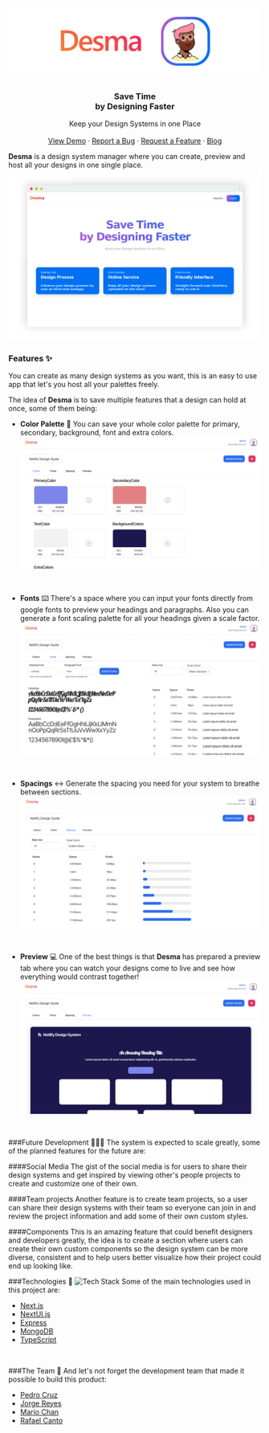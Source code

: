 ![Desma](./assets/header.png)

<p align="center">
<h3 align="center">Save Time<br/>
by Designing Faster</h3>

  <p align="center">
    Keep your Design Systems in one Place
    <br />
    <br />
    <a href="https://desma.netlify.app/">View Demo</a>
    ·
    <a href="https://github.com/Kosmos-Community/desma/issues">Report a Bug</a>
    ·
    <a href=https://github.com/Kosmos-Community/desma/issues"">Request a Feature</a>
    ·
    <a href="https://pipecruz.hashnode.dev/desma-design-hackathon-netlify">Blog</a>
  </p>
</p>

**Desma** is a design system manager where you can create, preview and host all your designs in one single place.
![DesmaMain](./assets/desma-main.png)

### Features ✨

You can create as many design systems as you want, this is an easy to use app that let's you host all your palettes freely.

The idea of **Desma** is to save multiple features that a design can hold at once, some of them being:

-   **Color Palette** 🎨
You can save your whole color palette for primary, secondary, background, font and extra colors.
![DesmaPalette](./assets/desma-palette.png)
<br/>

-   **Fonts** ⌨️
There's a space where you can input your fonts directly from google fonts to preview your headings and paragraphs. Also you can generate a font scaling palette for all your headings given a scale factor.
![DesmaFonts](./assets/desma-fonts.png)
<br/>

-   **Spacings** ↔️
Generate the spacing you need for your system to breathe between sections.
![DesmaSpacing](./assets/desma-spacing.png)
<br/>

-   **Preview** 💻
One of the best things is that **Desma** has prepared a preview tab where you can watch your designs come to live and see how everything would contrast together!
![DesmaPreview](./assets/desma-preview.png)
<br/>

###Future Development 👨🏽‍💻
The system is expected to scale greatly, some of the planned features for the future are:

####Social Media 
The gist of the social media is for users to share their design systems and get inspired by viewing other's people projects to create and customize one of their own.

####Team projects
Another feature is to create team projects, so a user can share their design systems with their team so everyone can join in and review the project information and add some of their own custom styles.

####Components
This is an amazing feature that could benefit designers and developers greatly, the idea is to create a section where users can create their own custom components so the design system can be more diverse, consistent and to help users better visualize how their project could end up looking like.
<br/>

###Technologies 🔧
![Tech Stack](https://cardify.vercel.app/api/badges?border=false&borderColor=%23ddd&borderWidth=2&iconColor=&icons=nextdotjs%2Cexpress%2Cmongodb%2Ctypescript&preset=default&shadow=true&width=100)
Some of the main technologies used in this project are:
- [Next.js](https://nextjs.org/)
- [NextUI.js](https://nextui.org/)
- [Express](https://expressjs.com/)
- [MongoDB](https://www.mongodb.com/)
- [TypeScript](https://www.typescriptlang.org/)
<br/>

###The Team 👥
And let's not forget the development team that made it possible to build this product:
- [Pedro Cruz](https://github.com/PedroEdu6786)
- [Jorge Reyes](https://github.com/imreyesjorge)
- [Mario Chan](https://github.com/MarioJChanZurita)
- [Rafael Canto](https://github.com/RafaelCantoVazquez)
